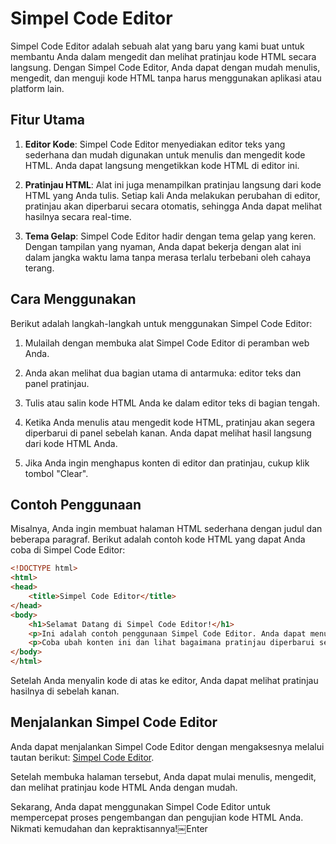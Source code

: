 # Simpel Code Editor

Simpel Code Editor adalah sebuah alat yang baru yang kami buat untuk membantu Anda dalam mengedit dan melihat pratinjau kode HTML secara langsung. Dengan Simpel Code Editor, Anda dapat dengan mudah menulis, mengedit, dan menguji kode HTML tanpa harus menggunakan aplikasi atau platform lain.

## Fitur Utama

1. **Editor Kode**: Simpel Code Editor menyediakan editor teks yang sederhana dan mudah digunakan untuk menulis dan mengedit kode HTML. Anda dapat langsung mengetikkan kode HTML di editor ini.

2. **Pratinjau HTML**: Alat ini juga menampilkan pratinjau langsung dari kode HTML yang Anda tulis. Setiap kali Anda melakukan perubahan di editor, pratinjau akan diperbarui secara otomatis, sehingga Anda dapat melihat hasilnya secara real-time.

3. **Tema Gelap**: Simpel Code Editor hadir dengan tema gelap yang keren. Dengan tampilan yang nyaman, Anda dapat bekerja dengan alat ini dalam jangka waktu lama tanpa merasa terlalu terbebani oleh cahaya terang.

## Cara Menggunakan

Berikut adalah langkah-langkah untuk menggunakan Simpel Code Editor:

1. Mulailah dengan membuka alat Simpel Code Editor di peramban web Anda.

2. Anda akan melihat dua bagian utama di antarmuka: editor teks dan panel pratinjau.

3. Tulis atau salin kode HTML Anda ke dalam editor teks di bagian tengah.

4. Ketika Anda menulis atau mengedit kode HTML, pratinjau akan segera diperbarui di panel sebelah kanan. Anda dapat melihat hasil langsung dari kode HTML Anda.

5. Jika Anda ingin menghapus konten di editor dan pratinjau, cukup klik tombol "Clear".

## Contoh Penggunaan

Misalnya, Anda ingin membuat halaman HTML sederhana dengan judul dan beberapa paragraf. Berikut adalah contoh kode HTML yang dapat Anda coba di Simpel Code Editor:

```html
<!DOCTYPE html>
<html>
<head>
    <title>Simpel Code Editor</title>
</head>
<body>
    <h1>Selamat Datang di Simpel Code Editor!</h1>
    <p>Ini adalah contoh penggunaan Simpel Code Editor. Anda dapat menulis dan mengedit kode HTML di sini.</p>
    <p>Coba ubah konten ini dan lihat bagaimana pratinjau diperbarui secara real-time.</p>
</body>
</html>
```

Setelah Anda menyalin kode di atas ke editor, Anda dapat melihat pratinjau hasilnya di sebelah kanan.

## Menjalankan Simpel Code Editor

Anda dapat menjalankan Simpel Code Editor dengan mengaksesnya melalui tautan berikut: [Simpel Code Editor](#).

Setelah membuka halaman tersebut, Anda dapat mulai menulis, mengedit, dan melihat pratinjau kode HTML Anda dengan mudah.

Sekarang, Anda dapat menggunakan Simpel Code Editor untuk mempercepat proses pengembangan dan pengujian kode HTML Anda. Nikmati kemudahan dan kepraktisannya!￼Enter
